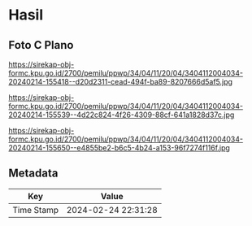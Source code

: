 # Hasil

## Foto C Plano

https://sirekap-obj-formc.kpu.go.id/2700/pemilu/ppwp/34/04/11/20/04/3404112004034-20240214-155418--d20d2311-cead-494f-ba89-8207666d5af5.jpg

https://sirekap-obj-formc.kpu.go.id/2700/pemilu/ppwp/34/04/11/20/04/3404112004034-20240214-155539--4d22c824-4f26-4309-88cf-641a1828d37c.jpg

https://sirekap-obj-formc.kpu.go.id/2700/pemilu/ppwp/34/04/11/20/04/3404112004034-20240214-155650--e4855be2-b6c5-4b24-a153-96f7274f116f.jpg


## Metadata

| Key        | Value               |
| ---------- | ------------------- |
| Time Stamp | 2024-02-24 22:31:28 |



